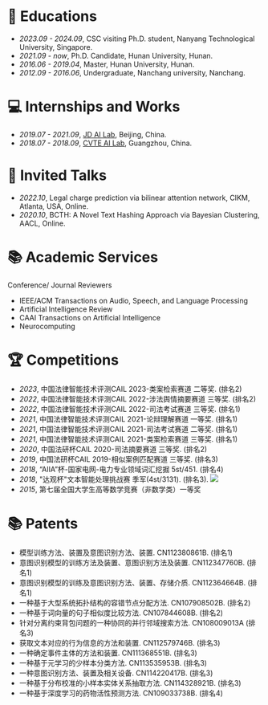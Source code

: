
# 📖 Educations
- *2023.09 - 2024.09*, CSC visiting Ph.D. student, Nanyang Technological University, Singapore.
- *2021.09 - now*, Ph.D. Candidate, Hunan University, Hunan.
- *2016.06 - 2019.04*, Master, Hunan University, Hunan.
- *2012.09 - 2016.06*, Undergraduate, Nanchang university, Nanchang.

# 💻 Internships and Works
- *2019.07 - 2021.09*, [JD AI Lab](https://www.jd.com/), Beijing, China.
- *2018.07 - 2018.09*, [CVTE AI Lab](https://research.cvte.com/?locale=en-US), Guangzhou, China.

# 💬 Invited Talks
- *2022.10*, Legal charge prediction via bilinear attention network, CIKM, Atlanta, USA, Online.
- *2020.10*, BCTH: A Novel Text Hashing Approach via Bayesian Clustering, AACL, Online.

# 📚 Academic Services
Conference/ Journal Reviewers
- IEEE/ACM Transactions on Audio, Speech, and Language Processing
- Artificial Intelligence Review
- CAAI Transactions on Artificial Intelligence
- Neurocomputing

# 🏆 Competitions
- *2023*, 中国法律智能技术评测CAIL 2023-类案检索赛道 二等奖. (排名2)
- *2022*, 中国法律智能技术评测CAIL 2022-涉法舆情摘要赛道 三等奖. (排名2)
- *2022*, 中国法律智能技术评测CAIL 2022-司法考试赛道 三等奖. (排名1)
- *2021*, 中国法律智能技术评测CAIL 2021-论辩理解赛道 一等奖. (排名1) 
- *2021*, 中国法律智能技术评测CAIL 2021-司法考试赛道 二等奖. (排名1)
- *2021*, 中国法律智能技术评测CAIL 2021-类案检索赛道 三等奖. (排名1)
- *2020*, 中国法研杯CAIL 2020-司法摘要赛道 三等奖. (排名2)
- *2019*, 中国法研杯CAIL 2019-相似案例匹配赛道 三等奖. (排名3)
- *2018*, “AIIA”杯-国家电网-电力专业领域词汇挖掘 5st/451. (排名4) 
- *2018*, "达观杯"文本智能处理挑战赛 季军(4st/3131). (排名3). [![](https://img.shields.io/badge/GitHub-white?style=flat&logo=github&logoColor=black&color=white)](https://github.com/hecongqing/2018-daguan-competition) 
- *2015*, 第七届全国大学生高等数学竞赛（非数学类）一等奖

# 📚 Patents
- 模型训练方法、装置及意图识别方法、装置. CN112380861B. (排名1)
- 意图识别模型的训练方法及装置、意图识别方法及装置. CN112347760B. (排名1)
- 意图识别模型的训练及意图识别方法、装置、存储介质. CN112364664B. (排名1)
- 一种基于大型系统拓扑结构的容错节点分配方法. CN107908502B. (排名2)
- 一种基于词向量的句子相似度比较方法. CN107844608B. (排名2)
- 针对分离约束背包问题的一种协同的并行邻域搜索方法. CN108009013A (排名3)
- 获取文本对应的行为信息的方法和装置. CN112579746B. (排名3)
- 一种确定事件主体的方法和装置. CN111368551B. (排名3)
- 一种基于元学习的少样本分类方法. CN113535953B. (排名3)
- 一种意图识别方法、装置及相关设备. CN114220417B. (排名3)
- 一种基于分布校准的小样本实体关系抽取方法. CN114328921B. (排名3)
- 一种基于深度学习的药物活性预测方法. CN109033738B. (排名4)

<!--
# 🤝 Collaborators
It’s my pleasure and great honor to work with these talented scholars.
- [Jiawei Wang](https://scholar.google.com.hk/citations?user=ijtp4KIAAAAJ&hl=zh-CN), Research Fellow at NUS ([NExT++ research center](https://www.nextcenter.org/)).
- [Tong Xiao](https://tongxiao-cs.github.io/), Research Fellow at THU.
- [Shaozu Yuan](https://airsyuan.github.io/), JD AI Lab.
- [Yuming Zhao](https://scholar.google.com/citations?user=_wnpdNcAAAAJ&hl=zh-CN), JD AI Lab.
- [Meihuizi Jia](https://jmhz24.github.io), a joint Ph.D. candidate at BIT and NTU.
-->
